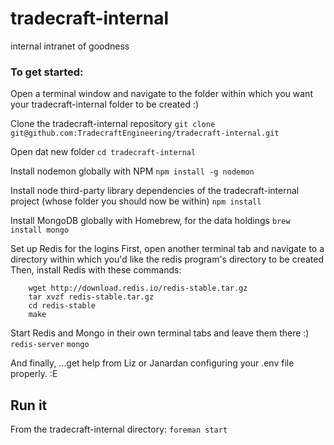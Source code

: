 # tradecraft-internal
internal intranet of goodness


### To get started:

Open a terminal window and navigate to the folder within which you want your tradecraft-internal folder to be created :)

Clone the tradecraft-internal repository
`git clone git@github.com:TradecraftEngineering/tradecraft-internal.git`

Open dat new folder
`cd tradecraft-internal`

Install nodemon globally with NPM
`npm install -g nodemon`

Install node third-party library dependencies of the tradecraft-internal project (whose folder you should now be within)
`npm install`

Install MongoDB globally with Homebrew, for the data holdings
`brew install mongo`

Set up Redis for the logins
First, open another terminal tab and navigate to a directory within which you'd like the redis program's directory to be created
Then, install Redis with these commands:
```shell
	wget http://download.redis.io/redis-stable.tar.gz
	tar xvzf redis-stable.tar.gz
	cd redis-stable
	make
```

Start Redis and Mongo in their own terminal tabs and leave them there :)
`redis-server`
`mongo`

And finally, ...get help from Liz or Janardan configuring your .env file properly. :E

## Run it

From the tradecraft-internal directory:
`foreman start`
